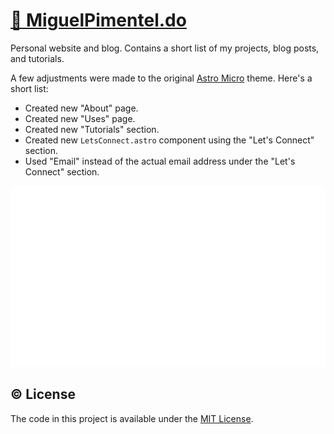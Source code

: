 # [🦝 MiguelPimentel.do](https://miguelpimentel.do/)

Personal website and blog. Contains a short list of my projects, blog posts, and tutorials.

A few adjustments were made to the original [Astro Micro](https://github.com/trevortylerlee/astro-micro) theme. Here's a short list:

- Created new "About" page.
- Created new "Uses" page.
- Created new "Tutorials" section.
- Created new `LetsConnect.astro` component using the "Let's Connect" section.
- Used "Email" instead of the actual email address under the "Let's Connect" section.

![Pagespeed results](pagespeed-mp.svg)

## © License

The code in this project is available under the [MIT License](LICENSE).
